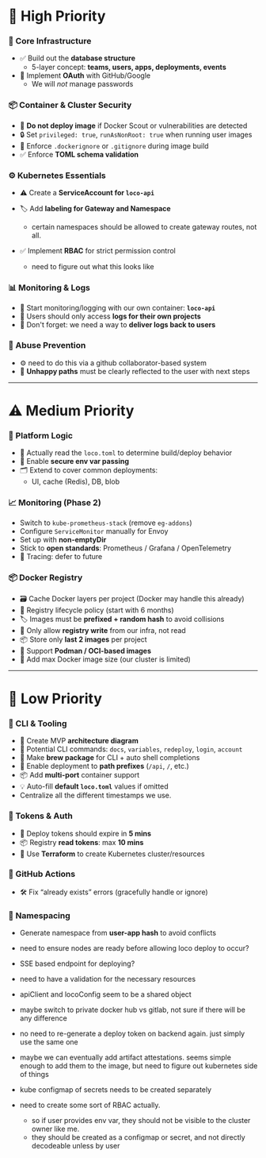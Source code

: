 # 🚨 High Priority

### 🔧 Core Infrastructure

- ✅ Build out the **database structure**
  - 5-layer concept: **teams, users, apps, deployments, events**
- 🔐 Implement **OAuth** with GitHub/Google
  - We will _not_ manage passwords

### 📦 Container & Cluster Security

- 🛑 **Do not deploy image** if Docker Scout or vulnerabilities are detected
- 🔒 Set `privileged: true`, `runAsNonRoot: true` when running user images
- 🧾 Enforce `.dockerignore` or `.gitignore` during image build
- ✅ Enforce **TOML schema validation**

### ⚙️ Kubernetes Essentials

- ⚠️ Create a **ServiceAccount for `loco-api`**
- 🏷️ Add **labeling for Gateway and Namespace**

  - certain namespaces should be allowed to create gateway routes, not all.

- ✅ Implement **RBAC** for strict permission control
  - need to figure out what this looks like

### 📊 Monitoring & Logs

- 🧪 Start monitoring/logging with our own container: **`loco-api`**
- 🧵 Users should only access **logs for their own projects**
- 🔧 Don't forget: we need a way to **deliver logs back to users**

### 🚫 Abuse Prevention

- ⚙️ need to do this via a github collaborator-based system
- 📣 **Unhappy paths** must be clearly reflected to the user with next steps

---

# ⚠️ Medium Priority

### 🧠 Platform Logic

- 📖 Actually read the `loco.toml` to determine build/deploy behavior
- 🔐 Enable **secure env var passing**
- 🗂️ Extend to cover common deployments:
  - UI, cache (Redis), DB, blob

### 📈 Monitoring (Phase 2)

- Switch to `kube-prometheus-stack` (remove `eg-addons`)
- Configure `ServiceMonitor` manually for Envoy
- Set up with **non-emptyDir**
- Stick to **open standards**: Prometheus / Grafana / OpenTelemetry
- 🚫 Tracing: defer to future

### 📦 Docker Registry

- 🗃️ Cache Docker layers per project (Docker may handle this already)
- 🧹 Registry lifecycle policy (start with 6 months)
- 🏷️ Images must be **prefixed + random hash** to avoid collisions
- 🔐 Only allow **registry write** from our infra, not read
- 📦 Store only **last 2 images** per project
- 🐳 Support **Podman / OCI-based images**
- 🚧 Add max Docker image size (our cluster is limited)

---

# 🧁 Low Priority

### 🧪 CLI & Tooling

- 🧱 Create MVP **architecture diagram**
- 🧰 Potential CLI commands: `docs`, `variables`, `redeploy`, `login`, `account`
- 🍺 Make **brew package** for CLI + auto shell completions
- 🎯 Enable deployment to **path prefixes** (`/api`, `/`, etc.)
- 📦 Add **multi-port** container support
- 💡 Auto-fill **default `loco.toml`** values if omitted
- Centralize all the different timestamps we use.

### 🔐 Tokens & Auth

- 🔑 Deploy tokens should expire in **5 mins**
- 📦 Registry **read tokens**: max **10 mins**
- 📏 Use **Terraform** to create Kubernetes cluster/resources

### 🐞 GitHub Actions

- 🛠️ Fix “already exists” errors (gracefully handle or ignore)

### 🔢 Namespacing

- Generate namespace from **user-app hash** to avoid conflicts

- need to ensure nodes are ready before allowing loco deploy to occur?
- SSE based endpoint for deploying?
- need to have a validation for the necessary resources

- apiClient and locoConfig seem to be a shared object
- maybe switch to private docker hub vs gitlab, not sure if there will be any difference
- no need to re-generate a deploy token on backend again. just simply use the same one
- maybe we can eventually add artifact attestations. seems simple enough to add them to the image, but need to figure out kubernetes side of things

- kube configmap of secrets needs to be created separately
- need to create some sort of RBAC actually.
  - so if user provides env var, they should not be visible to the cluster owner like me.
  - they should be created as a configmap or secret, and not directly decodeable unless by user
